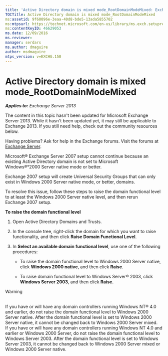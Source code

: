 ```yaml
---
title: 'Active Directory domain is mixed mode_RootDomainModeMixed: Exchange 2013 Help'
TOCTitle: Active Directory domain is mixed mode_RootDomainModeMixed
ms:assetid: 9f60096e-3eaa-40d8-bde5-13ada5855702
ms:mtpsurl: https://technet.microsoft.com/en-us/library/ms.exch.setupreadiness.rootdomainmodemixed(v=EXCHG.150)
ms:contentKeyID: 46629053
ms.date: 12/09/2016
ms.reviewer: 
manager: serdars
ms.author: dmaguire
author: msdmaguire
mtps_version: v=EXCHG.150
---
```


# Active Directory domain is mixed mode\_RootDomainModeMixed

_**Applies to:** Exchange Server 2013_

The content in this topic hasn't been updated for Microsoft Exchange Server 2013. While it hasn't been updated yet, it may still be applicable to Exchange 2013. If you still need help, check out the community resources below.

Having problems? Ask for help in the Exchange forums. Visit the forums at [Exchange Server](https://go.microsoft.com/fwlink/p/?linkid=60612).

Microsoft® Exchange Server 2007 setup cannot continue because an existing Active Directory domain is not set to Microsoft Windows®°2000 Server native mode or better.

Exchange 2007 setup will create Universal Security Groups that can only exist in Windows 2000 Server native mode, or better, domains.

To resolve this issue, follow these steps to raise the domain functional level to at least the Windows 2000 Server native level, and then rerun Exchange 2007 setup.

**To raise the domain functional level**

1. Open Active Directory Domains and Trusts.

2. In the console tree, right-click the domain for which you want to raise functionality, and then click **Raise Domain Functional Level**.

3. In **Select an available domain functional level**, use one of the following procedures:

   - To raise the domain functional level to Windows 2000 Server native, click **Windows 2000 native**, and then click **Raise**.

   - To raise domain functional level to Windows Server® 2003, click **Windows Server 2003**, and then click **Raise.**

> [!WARNING]
> <BR>If you have or will have any domain controllers running Windows NT®&nbsp;4.0 and earlier, do not raise the domain functional level to Windows&nbsp;2000 Server native. After the domain functional level is set to Windows&nbsp;2000 Server native, it cannot be changed back to Windows&nbsp;2000 Server mixed.<BR>If you have or will have any domain controllers running Windows NT&nbsp;4.0 and earlier or Windows&nbsp;2000 Server, do not raise the domain functional level to Windows Server&nbsp;2003. After the domain functional level is set to Windows Server&nbsp;2003, it cannot be changed back to Windows&nbsp;2000 Server mixed or Windows&nbsp;2000 Server native.
